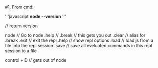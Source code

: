 

#1. From cmd:

'''javascript
**node --version**
'''

// return version

node  // Go to node
.help //
.break // this gets you out
.clear // alias for .break
.exit // exit the repl
.help // show repl options
.load // load js from a file into the repl session
.save // save all eveluated commands in this repl session to a file

control + D  // gets out of node

